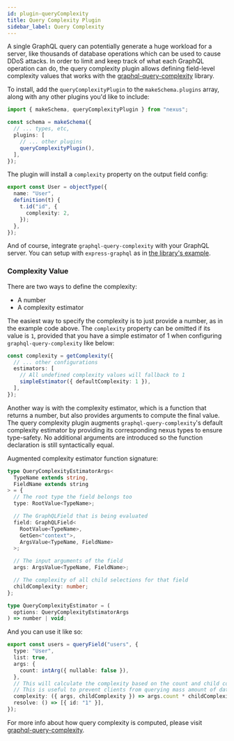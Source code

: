 ```yaml
---
id: plugin-queryComplexity
title: Query Complexity Plugin
sidebar_label: Query Complexity
---
```


A single GraphQL query can potentially generate a huge workload for a server, like thousands of database operations which can be used to cause DDoS attacks. In order to limit and keep track of what each GraphQL operation can do, the query complexity plugin allows defining field-level complexity values that works with the [graphql-query-complexity](https://github.com/slicknode/graphql-query-complexity) library.

To install, add the `queryComplexityPlugin` to the `makeSchema.plugins` array, along with any other plugins you'd like to include:

```ts
import { makeSchema, queryComplexityPlugin } from "nexus";

const schema = makeSchema({
  // ... types, etc,
  plugins: [
    // ... other plugins
    queryComplexityPlugin(),
  ],
});
```

The plugin will install a `complexity` property on the output field config:

```ts
export const User = objectType({
  name: "User",
  definition(t) {
    t.id("id", {
      complexity: 2,
    });
  },
});
```

And of course, integrate `graphql-query-complexity` with your GraphQL server. You can setup with `express-graphql` as in [the library's example](https://github.com/slicknode/graphql-query-complexity#usage-with-express-graphql).

### Complexity Value

There are two ways to define the complexity:

- A number
- A complexity estimator

The easiest way to specify the complexity is to just provide a number, as in the example code above. The `complexity` property can be omitted if its value is `1`, provided that you have a simple estimator of 1 when configuring `graphql-query-complexity` like below:

```ts
const complexity = getComplexity({
  // ... other configurations
  estimators: [
    // All undefined complexity values will fallback to 1
    simpleEstimator({ defaultComplexity: 1 }),
  ],
});
```

Another way is with the complexity estimator, which is a function that returns a number, but also provides arguments to compute the final value. The query complexity plugin augments `graphql-query-complexity`'s default complexity estimator by providing its corresponding nexus types to ensure type-safety. No additional arguments are introduced so the function declaration is still syntactically equal.

Augmented complexity estimator function signature:

```ts
type QueryComplexityEstimatorArgs<
  TypeName extends string,
  FieldName extends string
> = {
  // The root type the field belongs too
  type: RootValue<TypeName>;

  // The GraphQLField that is being evaluated
  field: GraphQLField<
    RootValue<TypeName>,
    GetGen<"context">,
    ArgsValue<TypeName, FieldName>
  >;

  // The input arguments of the field
  args: ArgsValue<TypeName, FieldName>;

  // The complexity of all child selections for that field
  childComplexity: number;
};

type QueryComplexityEstimator = (
  options: QueryComplexityEstimatorArgs
) => number | void;
```

And you can use it like so:

```ts
export const users = queryField("users", {
  type: "User",
  list: true,
  args: {
    count: intArg({ nullable: false }),
  },
  // This will calculate the complexity based on the count and child complexity.
  // This is useful to prevent clients from querying mass amount of data.
  complexity: ({ args, childComplexity }) => args.count * childComplexity,
  resolve: () => [{ id: "1" }],
});
```

For more info about how query complexity is computed, please visit [graphql-query-complexity](https://github.com/slicknode/graphql-query-complexity).
